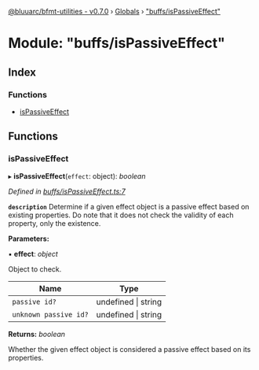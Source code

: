 [@bluuarc/bfmt-utilities - v0.7.0](../README.md) › [Globals](../globals.md) › ["buffs/isPassiveEffect"](_buffs_ispassiveeffect_.md)

# Module: "buffs/isPassiveEffect"

## Index

### Functions

* [isPassiveEffect](_buffs_ispassiveeffect_.md#ispassiveeffect)

## Functions

###  isPassiveEffect

▸ **isPassiveEffect**(`effect`: object): *boolean*

*Defined in [buffs/isPassiveEffect.ts:7](https://github.com/BluuArc/bfmt-utilities/blob/master/src/buffs/isPassiveEffect.ts#L7)*

**`description`** Determine if a given effect object is a passive effect based on existing properties.
Do note that it does not check the validity of each property, only the existence.

**Parameters:**

▪ **effect**: *object*

Object to check.

Name | Type |
------ | ------ |
`passive id?` | undefined &#124; string |
`unknown passive id?` | undefined &#124; string |

**Returns:** *boolean*

Whether the given effect object is considered a passive effect based on its properties.
